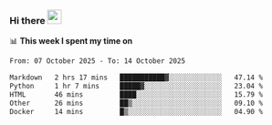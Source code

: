 ### Hi there <a href="https://www.gautamkrishnar.com/"><img src="https://media.giphy.com/media/hvRJCLFzcasrR4ia7z/giphy.gif" width="25px"></a>

📊 **This week I spent my time on**

<!--START_SECTION:waka-->

```txt
From: 07 October 2025 - To: 14 October 2025

Markdown   2 hrs 17 mins   ███████████▓░░░░░░░░░░░░░   47.14 %
Python     1 hr 7 mins     █████▓░░░░░░░░░░░░░░░░░░░   23.04 %
HTML       46 mins         ████░░░░░░░░░░░░░░░░░░░░░   15.79 %
Other      26 mins         ██▒░░░░░░░░░░░░░░░░░░░░░░   09.10 %
Docker     14 mins         █▒░░░░░░░░░░░░░░░░░░░░░░░   04.90 %
```

<!--END_SECTION:waka-->
